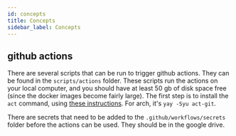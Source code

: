 ```yaml
---
id: concepts
title: Concepts
sidebar_label: Concepts
---
```


## github actions

There are several scripts that can be run to trigger github actions. They can be found in the `scripts/actions` folder. These scripts run the actions on your local computer, and you should have at least 50 gb of disk space free (since the docker images become fairly large). The first step is to install the `act` command, using [these instructions](https://github.com/nektos/act#installation). For arch, it's `yay -Syu act-git`.

There are secrets that need to be added to the `.github/workflows/secrets` folder before the actions can be used. They should be in the google drive.
